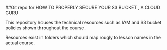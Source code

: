 ##Git repo for HOW TO PROPERLY SECURE YOUR S3 BUCKET , A CLOUD GURU

This repository houses the technical resources such as IAM and S3 bucket policies shown throughout the course.

Resources exist in folders which should map rougly to lesson names in the actual course.
